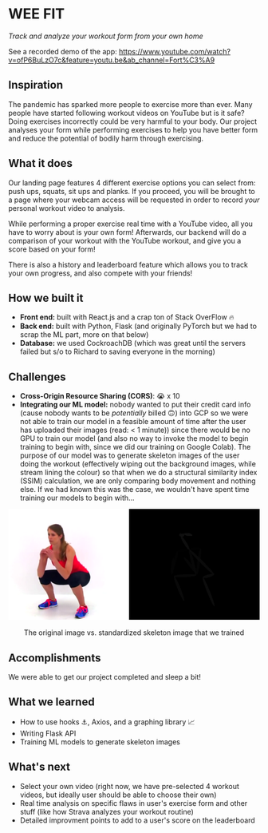 # WEE FIT
_Track and analyze your workout form from your own home_

See a recorded demo of the app: https://www.youtube.com/watch?v=ofP6BuLzO7c&feature=youtu.be&ab_channel=Fort%C3%A9

## Inspiration
The pandemic has sparked more people to exercise more than ever. Many people have started following workout videos on YouTube but is it safe? Doing exercises incorrectly could be very harmful to your body. Our project analyses your form while performing exercises to help you have better form and reduce the potential of bodily harm through exercising.

## What it does
Our landing page features 4 different exercise options you can select from: push ups, squats, sit ups and planks. If you proceed, you will be brought to a page where your webcam access will be requested in order to record _your_ personal workout video to analysis.

While performing a proper exercise real time with a YouTube video, all you have to worry about is your own form! Afterwards, our backend will do a comparison of your workout with the YouTube workout, and give you a score based on your form!

There is also a history and leaderboard feature which allows you to track your own progress, and also compete with your friends!

## How we built it
- **Front end:** built with React.js and a crap ton of Stack OverFlow 🔥
- **Back end:** built with Python, Flask (and originally PyTorch but we had to scrap the ML part, more on that below)
- **Database:** we used CockroachDB (which was great until the servers failed but s/o to Richard to saving everyone in the morning)

## Challenges
- **Cross-Origin Resource Sharing (CORS)**: 😭 x 10
- **Integrating our ML model:** nobody wanted to put their credit card info (cause nobody wants to be *potentially* billed 🙃) into GCP so we were not able to train our model in a feasible amount of time after the user has uploaded their images (read: < 1 minute)) since there would be no GPU to train our model (and also no way to invoke the model to begin training to begin with, since we did our training on Google Colab). The purpose of our model was to generate skeleton images of the user doing the workout (effectively wiping out the background images, while stream lining the colour) so that when we do a structural similarity index (SSIM) calculation, we are only comparing body movement and nothing else. If we had known this was the case, we wouldn't have spent time training our models to begin with...
  
![ShootMe](/readme-images/sideBySide.png)
<div align="center">The original image vs. standardized skeleton image that we trained</div>


## Accomplishments
We were able to get our project completed and sleep a bit!

## What we learned
- How to use hooks ⚓, Axios, and a graphing library 📈
- Writing Flask API
- Training ML models to generate skeleton images

## What's next
- Select your own video (right now, we have pre-selected 4 workout videos, but ideally user should be able to choose their own)
- Real time analysis on specific flaws in user's exercise form and other stuff (like how Strava analyzes your workout routine)
- Detailed improvment points to add to a user's score on the leaderboard
